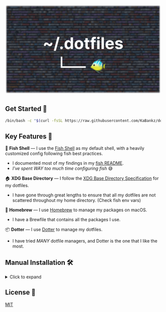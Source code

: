 <!-- markdownlint-configure-file { "no-inline-html": { "allowed_elements": [h1, img, details, summary] } } -->

<h1 align="center"><img src="./banner.png" alt="~./dotfiles"/></h1>

## Get Started :rocket:

```sh
/bin/bash -c "$(curl -fsSL https://raw.githubusercontent.com/KaBankz/dotfiles/dotter/setup.sh)"
```

## Key Features :key:

:tropical_fish: **Fish Shell** — I use the [Fish Shell](https://fishshell.com/) as my default shell, with a heavily customized config following fish best practices.

- I documented most of my findings in my [fish README](./fish/README.md).
- _I've spent WAY too much time configuring fish_ :sweat_smile:

:house: **XDG Base Directory** — I follow the [XDG Base Directory Specification](https://specifications.freedesktop.org/basedir-spec/basedir-spec-latest.html) for my dotfiles.

- I have gone through great lengths to ensure that all my dotfiles are not scattered throughout my home directory. (Check fish env vars)

:beer: **Homebrew** — I use [Homebrew](https://brew.sh/) to manage my packages on macOS.

- I have a Brewfile that contains all the packages I use.

:package: **Dotter** — I use [Dotter](https://github.com/SuperCuber/dotter) to manage my dotfiles.

- I have tried _MANY_ dotfile managers, and Dotter is the one that I like the most.

## Manual Installation :hammer_and_wrench:

<details>

<summary>Click to expand</summary>

1. Clone this repo

    ```sh
   git clone https://github.com/KaBankz/dotfiles.git ~/.dotfiles
    ```

2. Go to the repo and stay there until the end

    ```sh
    cd ~/.dotfiles
    ```

    > **IMPORTANT:**
    > You must create a `local.toml` file inside the `.dotter` directory.
    >
    > This file is used to store your local configurations.
    >
    > You can copy the `macos.toml` or any host config file from `.dotter` and modify it to your needs.

    ```sh
    cp .dotter/macos.toml .dotter/local.toml
    ```

3. Download the `dotter` binary inside the repo

    > **WARNING:**
    > Be sure to download the appropriate binary for your os and arch from [Dotter Releases](https://github.com/SuperCuber/dotter/releases/latest#:~:text=Assets).

    ```sh
    curl -fsSL -o dotter https://github.com/SuperCuber/dotter/releases/latest/download/dotter-macos-arm64.arm
    chmod +x dotter
    ```

4. Run `dotter deploy` inside the repo

    The `-v` flag is optional, it enables verbose output to see what is happening.

    > **CAUTION:**
    > If you have any existing dotfiles that conflict with the ones in this repo, you will receive an error. You can either remove the conflicting dotfiles or overwrite them using `--force`.

    ```sh
    ./dotter deploy -v
    ```

</details>

## License :scroll:

[MIT](LICENSE)
